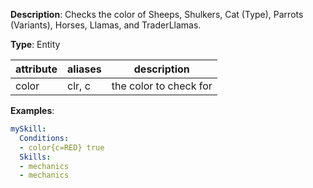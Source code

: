 **Description**: Checks the color of Sheeps, Shulkers, Cat (Type), Parrots (Variants), Horses, Llamas, and TraderLlamas.

**Type**: Entity

| attribute | aliases | description |
| --------- | ------- | ----------- |
|   color   | clr, c  | the color to check for |


**Examples**:
```yaml
mySkill:
  Conditions:
  - color{c=RED} true
  Skills:
  - mechanics
  - mechanics
```